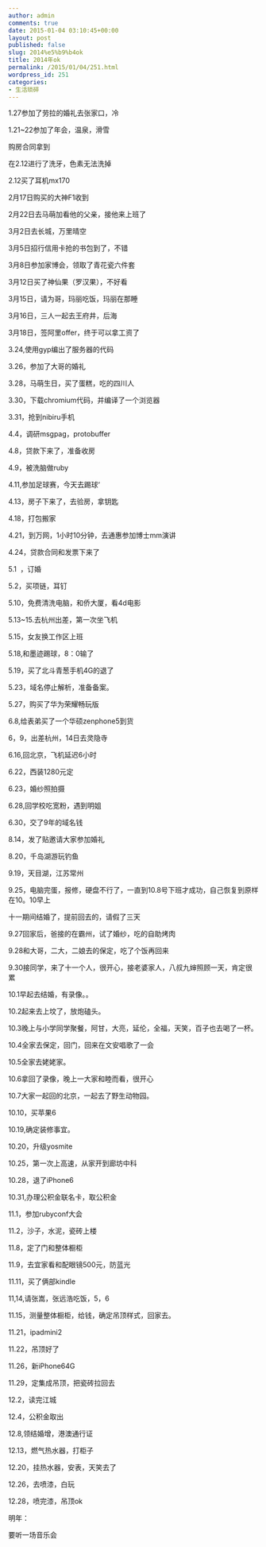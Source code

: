 ```yaml
---
author: admin
comments: true
date: 2015-01-04 03:10:45+00:00
layout: post
published: false
slug: 2014%e5%b9%b4ok
title: 2014年ok
permalink: /2015/01/04/251.html
wordpress_id: 251
categories:
- 生活琐碎
---
```


1.27参加了劳拉的婚礼去张家口，冷

1.21~22参加了年会，温泉，滑雪

购房合同拿到

在2.12进行了洗牙，色素无法洗掉

2.12买了耳机mx170

2月17日购买的大神F1收到

2月22日去马萌加看他的父亲，接他来上班了

3月2日去长城，万里晴空

3月5日招行信用卡抢的书包到了，不错

3月8日参加家博会，领取了青花瓷六件套

3月12日买了神仙果（罗汉果），不好看

3月15日，请为哥，玛丽吃饭，玛丽在那睡

3月16日，三人一起去王府井，后海

3月18日，签阿里offer，终于可以拿工资了

3.24,使用gyp编出了服务器的代码

3.26，参加了大哥的婚礼

3.28，马萌生日，买了蛋糕，吃的四川人

3.30，下载chromium代码，并编译了一个浏览器

3.31，抢到nibiru手机

4.4，调研msgpag，protobuffer

4.8，贷款下来了，准备收房

4.9，被洗脑做ruby

4.11,参加足球赛，今天去踢球‘

4.13，房子下来了，去验房，拿钥匙

4.18，打包搬家

4.21，到万网，1小时10分钟，去通惠参加博士mm演讲

4.24，贷款合同和发票下来了

5.1  ，订婚

5.2，买项链，耳钉

5.10，免费清洗电脑，和侨大厦，看4d电影

5.13~15.去杭州出差，第一次坐飞机

5.15，女友换工作区上班

5.18,和墨迹踢球，8：0输了

5.19，买了北斗青葱手机4G的退了

5.23，域名停止解析，准备备案。

5.27，购买了华为荣耀畅玩版

6.8,给表弟买了一个华硕zenphone5到货

6，9，出差杭州，14日去灵隐寺

6.16,回北京，飞机延迟6小时

6.22，西装1280元定

6.23，婚纱照拍摄

6.28,回学校吃宽粉，遇到明姐

6.30，交了9年的域名钱



8.14，发了贴邀请大家参加婚礼

8.20，千岛湖游玩钓鱼

9.19，天目湖，江苏常州

9.25，电脑完蛋，报修，硬盘不行了，一直到10.8号下班才成功，自己恢复到原样在10。10早上

十一期间结婚了，提前回去的，请假了三天

9.27回家后，爸接的在霸州，试了婚纱，吃的自助烤肉

9.28和大哥，二大，二娘去的保定，吃了个饭再回来

9.30接同学，来了十一个人，很开心，接老婆家人，八叔九婶照顾一天，肯定很累

10.1早起去结婚，有录像。。

10.2起来去上坟了，放炮磕头。

10.3晚上与小学同学聚餐，阿甘，大亮，延伦，全福，天笑，百子也去喝了一杯。

10.4全家去保定，回门，回来在文安唱歌了一会

10.5全家去姥姥家。

10.6拿回了录像，晚上一大家和睦而看，很开心

10.7大家一起回的北京，一起去了野生动物园。

10.10，买苹果6

10.19,确定装修事宜。

10.20，升级yosmite

10.25，第一次上高速，从家开到廊坊中科

10.28，退了iPhone6

10.31,办理公积金联名卡，取公积金

11.1，参加rubyconf大会

11.2，沙子，水泥，瓷砖上楼

11.8，定了门和整体橱柜

11.9，去宜家看和配眼镜500元，防蓝光

11.11，买了俩部kindle

11,14,请张嵩，张远浩吃饭，5，6

11.15，测量整体橱柜，给钱，确定吊顶样式，回家去。

11.21，ipadmini2

11.22，吊顶好了

11.26，新iPhone64G

11.29，定集成吊顶，把瓷砖拉回去

12.2，读完江城

12.4，公积金取出

12.8,领结婚增，港澳通行证

12.13，燃气热水器，打柜子

12.20，挂热水器，安表，天笑去了

12.26，去喷漆，白玩

12.28，喷完漆，吊顶ok



明年：

要听一场音乐会


